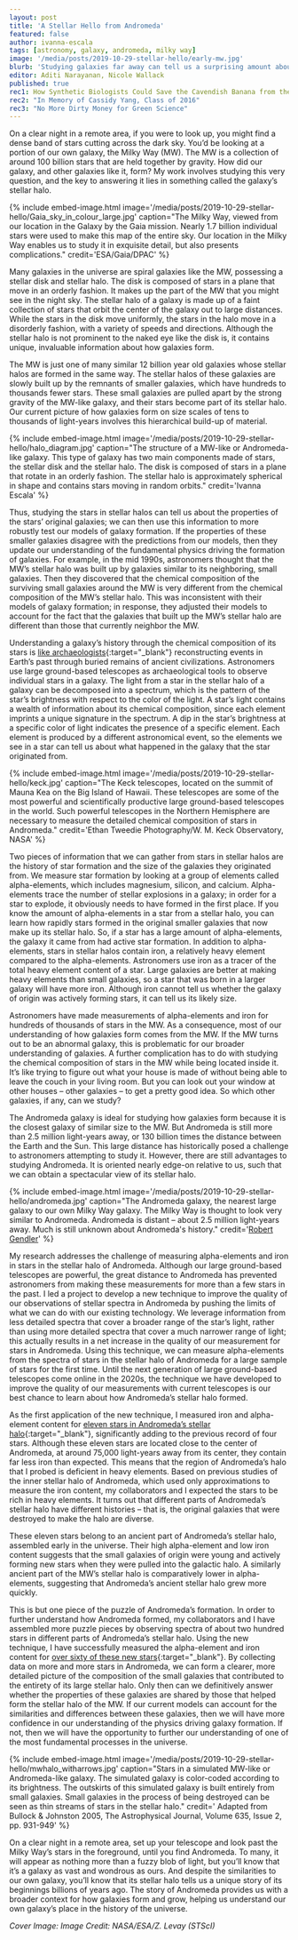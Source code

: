 ```yaml
---
layout: post
title: 'A Stellar Hello from Andromeda'
featured: false
author: ivanna-escala
tags: [astronomy, galaxy, andromeda, milky way]
image: '/media/posts/2019-10-29-stellar-hello/early-mw.jpg'
blurb: 'Studying galaxies far away can tell us a surprising amount about the galaxy we call home'
editor: Aditi Narayanan, Nicole Wallack
published: true
rec1: How Synthetic Biologists Could Save the Cavendish Banana from the Brink of Collapse
rec2: "In Memory of Cassidy Yang, Class of 2016"
rec3: "No More Dirty Money for Green Science"
---
```

 
On a clear night in a remote area, if you were to look up, you might find a dense band of stars cutting across the dark sky. You’d be looking at a portion of our own galaxy, the Milky Way (MW). The MW is a collection of around 100 billion stars that are held together by gravity. How did our galaxy, and other galaxies like it, form? My work involves studying this very question, and the key to answering it lies in something called the galaxy’s stellar halo.

{% include embed-image.html image='/media/posts/2019-10-29-stellar-hello/Gaia_sky_in_colour_large.jpg' caption="The Milky Way, viewed from our location in the Galaxy by the Gaia mission. Nearly 1.7 billion individual stars were used to make this map of the entire sky. Our location in the Milky Way enables us to study it in exquisite detail, but also presents complications." credit='ESA/Gaia/DPAC' %}

Many galaxies in the universe are spiral galaxies like the MW, possessing a stellar disk and stellar halo. The disk is composed of stars in a plane that move in an orderly fashion. It makes up the part of the MW that you might see in the night sky. The stellar halo of a galaxy is made up of a faint collection of stars that orbit the center of the galaxy out to large distances. While the stars in the disk move uniformly, the stars in the halo move in a disorderly fashion, with a variety of speeds and directions. Although the stellar halo is not prominent to the naked eye like the disk is, it contains unique, invaluable information about how galaxies form. 

The MW is just one of many similar 12 billion year old galaxies whose stellar halos are formed in the same way. The stellar halos of these galaxies are slowly built up by the remnants of smaller galaxies, which have hundreds to thousands fewer stars. These small galaxies are pulled apart by the strong gravity of the MW-like galaxy, and their stars become part of its stellar halo. Our current picture of how galaxies form on size scales of tens to thousands of light-years involves this hierarchical build-up of material.

{% include embed-image.html image='/media/posts/2019-10-29-stellar-hello/halo_diagram.jpg' caption="The structure of a MW-like or Andromeda-like galaxy. This type of galaxy has two main components made of stars, the stellar disk and the stellar halo. The disk is composed of stars in a plane that rotate in an orderly fashion. The stellar halo is approximately spherical in shape and contains stars moving in random orbits." credit='Ivanna Escala' %}

Thus, studying the stars in stellar halos can tell us about the properties of the stars’ original galaxies; we can then use this information to more robustly test our models of galaxy formation. If the properties of these smaller galaxies disagree with the predictions from our models, then they update our understanding of the fundamental physics driving the formation of galaxies. For example, in the mid 1990s, astronomers thought that the MW’s stellar halo was built up by galaxies similar to its neighboring, small galaxies. Then they discovered that the chemical composition of the surviving small galaxies around the MW is very different from the chemical composition of the MW’s stellar halo. This was inconsistent with their models of galaxy formation; in response, they adjusted their models to account for the fact that the galaxies that built up the MW’s stellar halo are different than those that currently neighbor the MW.

Understanding a galaxy’s history through the chemical composition of its stars is [like archaeologists](https://caltechletters.org/science/chemical-archaeology){:target="_blank"} reconstructing events in Earth’s past through buried remains of ancient civilizations. Astronomers use large ground-based telescopes as archaeological tools to observe individual stars in a galaxy. The light from a star in the stellar halo of a galaxy can be decomposed into a spectrum, which is the pattern of the star’s brightness with respect to the color of the light. A star’s light contains a wealth of information about its chemical composition, since each element imprints a unique signature in the spectrum. A dip in the star’s brightness at a specific color of light indicates the presence of a specific element. Each element is produced by a different astronomical event, so the elements we see in a star can tell us about what happened in the galaxy that the star originated from. 


{% include embed-image.html image='/media/posts/2019-10-29-stellar-hello/keck.jpg' caption="The Keck telescopes, located on the summit of Mauna Kea on the Big Island of Hawaii. These telescopes are some of the most powerful and scientifically productive large ground-based telescopes in the world. Such powerful telescopes in the Northern Hemisphere are necessary to measure the detailed chemical composition of stars in Andromeda." credit='Ethan Tweedie Photography/W. M. Keck Observatory, NASA' %}

Two pieces of information that we can gather from stars in stellar halos are the history of star formation and the size of the galaxies they originated from. We measure star formation by looking at a group of elements called alpha-elements, which includes magnesium, silicon, and calcium. Alpha-elements trace the number of stellar explosions in a galaxy; in order for a star to explode, it obviously needs to have formed in the first place. If you know the amount of alpha-elements in a star from a stellar halo, you can learn how rapidly stars formed in the original smaller galaxies that now make up its stellar halo. So, if a star has a large amount of alpha-elements, the galaxy it came from had active star formation. In addition to alpha-elements, stars in stellar halos contain iron, a relatively heavy element compared to the alpha-elements. Astronomers use iron as a tracer of the total heavy element content of a star. Large galaxies are better at making heavy elements than small galaxies, so a star that was born in a larger galaxy will have more iron. Although iron cannot tell us whether the galaxy of origin was actively forming stars, it can tell us its likely size.

Astronomers have made measurements of alpha-elements and iron for hundreds of thousands of stars in the MW. As a consequence, most of our understanding of how galaxies form comes from the MW. If the MW turns out to be an abnormal galaxy, this is problematic for our broader understanding of galaxies. A further complication has to do with studying the chemical composition of stars in the MW while being located inside it. It’s like trying to figure out what your house is made of without being able to leave the couch in your living room. But you can look out your window at other houses – other galaxies – to get a pretty good idea. So which other galaxies, if any, can we study?

The Andromeda galaxy is ideal for studying how galaxies form because it is the closest galaxy of similar size to the MW. But Andromeda is still more than 2.5 million light-years away, or 130 billion times the distance between the Earth and the Sun. This large distance has historically posed a challenge to astronomers attempting to study it. However, there are still advantages to studying Andromeda. It is oriented nearly edge-on relative to us, such that we can obtain a spectacular view of its stellar halo.

{% include embed-image.html image='/media/posts/2019-10-29-stellar-hello/andromeda.jpg' caption="The Andromeda galaxy, the nearest large galaxy to our own Milky Way galaxy. The Milky Way is thought to look very similar to Andromeda. Andromeda is distant – about 2.5 million light-years away. Much is still unknown about Andromeda's history." credit='<a href="https://apod.nasa.gov/apod/ap181217.html" target="_blank">Robert Gendler</a>' %}

My research addresses the challenge of measuring alpha-elements and iron in stars in the stellar halo of Andromeda. Although our large ground-based telescopes are powerful, the great distance to Andromeda has prevented astronomers from making these measurements for more than a few stars in the past. I led a project to develop a new technique to improve the quality of our observations of stellar spectra in Andromeda by pushing the limits of what we can do with our existing technology. We leverage information from less detailed spectra that cover a broader range of the star’s light, rather than using more detailed spectra that cover a much narrower range of light; this actually results in a net increase in the quality of our measurement for stars in Andromeda. Using this technique, we can measure alpha-elements from the spectra of stars in the stellar halo of Andromeda for a large sample of stars for the first time. Until the next generation of large ground-based telescopes come online in the 2020s, the technique we have developed to improve the quality of our measurements with current telescopes is our best chance to learn about how Andromeda’s stellar halo formed.

As the first application of the new technique, I measured iron and alpha-element content for [eleven stars in Andromeda’s stellar halo](https://ui.adsabs.harvard.edu/abs/2019ApJ...878...42E/abstract){:target="_blank"}, significantly adding to the previous record of four stars. Although these eleven stars are located close to the center of Andromeda, at around 75,000 light-years away from its center, they contain far less iron than expected. This means that the region of Andromeda’s halo that I probed is deficient in heavy elements. Based on previous studies of the inner stellar halo of Andromeda, which used only approximations to measure the iron content, my collaborators and I expected the stars to be rich in heavy elements. It turns out that different parts of Andromeda’s stellar halo have different histories – that is, the original galaxies that were destroyed to make the halo are diverse.
  
These eleven stars belong to an ancient part of Andromeda’s stellar halo, assembled early in the universe.  Their high alpha-element and low iron content suggests that the small galaxies of origin were young and actively forming new stars when they were pulled into the galactic halo. A similarly ancient part of the MW’s stellar halo is comparatively lower in alpha-elements, suggesting that Andromeda’s ancient stellar halo grew more quickly.

This is but one piece of the puzzle of Andromeda’s formation. In order to further understand how Andromeda formed, my collaborators and I have assembled more puzzle pieces by observing spectra of about two hundred stars in different parts of Andromeda’s stellar halo.  Using the new technique, I have successfully measured the alpha-element and iron content for [over sixty of these new stars](https://arxiv.org/abs/1909.00006){:target="_blank"}. By collecting data on more and more stars in Andromeda, we can form a clearer, more detailed picture of the composition of the small galaxies that contributed to the entirety of its large stellar halo. Only then can we definitively answer whether the properties of these galaxies are shared by those that helped form the stellar halo of the MW. If our current models can account for the similarities and differences between these galaxies, then we will have more confidence in our understanding of the physics driving galaxy formation. If not, then we will have the opportunity to further our understanding of one of the most fundamental processes in the universe.

{% include embed-image.html image='/media/posts/2019-10-29-stellar-hello/mwhalo_witharrows.jpg' caption="Stars in a simulated MW-like or Andromeda-like galaxy. The simulated galaxy is color-coded according to its brightness.  The outskirts of this simulated galaxy is built entirely from small galaxies. Small galaxies in the process of being destroyed can be seen as thin streams of stars in the stellar halo." credit=' Adapted from Bullock & Johnston 2005, The Astrophysical Journal, Volume 635, Issue 2, pp. 931-949' %}

On a clear night in a remote area, set up your telescope and look past the Milky Way’s stars in the foreground, until you find Andromeda. To many, it will appear as nothing more than a fuzzy blob of light, but you’ll know that it’s a galaxy as vast and wondrous as ours. And despite the similarities to our own galaxy, you’ll know that its stellar halo tells us a unique story of its beginnings billions of years ago. The story of Andromeda provides us with a broader context for how galaxies form and grow, helping us understand our own galaxy’s place in the history of the universe. 


*Cover Image: Image Credit: NASA/ESA/Z. Levay (STScI)*
